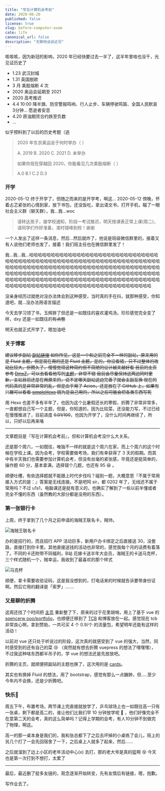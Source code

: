 ```yaml
---
title: "写在计算机会考前"
date: 2020-06-20
published: false
license: true
slug: before-computer-exam
cate: life
canonical_url: false
description: "无聊地谈谈近况"
---
```


咳咳咳，因为新冠的影响，2020 年已经快要过去一半了，这半年里啥也没干，光见证历史了

- 1.23 武汉封城
- 1.31 英国脱欧
- 3 月 美股熔断 4 次
- 2020 奥运会延期至 2021
- 2020 高考推迟
- 4.4 10:00 降半旗、防空警报鸣响、行人止步、车辆停驶鸣笛、全国人民默哀3分钟... 愿逝者安息
- 4.20 原油期货合约跌至负数
- ...

似乎预料到了以后的历史考题（逃

> 2020 年东京奥运会于何时举办（ ）  
>
> A. 2019 B. 2020 C. 2021 D. 未举办
>
> 如果你现在穿越回 2020，你能看见几次美股熔断（ ）
>
> A.0 B.1 C.2 D.3

### 开学

2020-05-12 终于开学了，但随之而来的是开学考，啊这...
2020-05-12 傍晚，怀着忐忑紧张的心情到家，放下书包，还没饭吃，拿出语文书，打开手机，瞄了一眼社会主义群（聊天群），我...我...woc

> 请转达孩子，接学校通知，阶段一考试推迟，明天按课表正常上课(周二)，请同学们作好准备，准时错峰到校！谢谢

一个人发出了这样一条消息，然后...然后就炸了，他说是班级微信群里的，接着又有人说他们老师也发了，接着！我们班主任也在微信群里发了！

我...我...我...哈哈哈哈哈哈哈哈哈哈哈哈哈哈哈哈哈哈哈哈哈哈哈哈哈哈哈哈哈哈哈哈哈哈哈哈哈哈哈哈哈哈哈哈哈哈哈哈哈哈哈哈哈哈哈哈哈哈哈哈哈哈哈哈哈哈哈哈哈哈哈哈哈哈哈哈哈哈哈哈哈哈哈哈哈哈哈哈哈哈哈哈哈哈哈哈哈哈哈哈哈哈哈哈哈哈哈哈哈哈哈哈哈哈哈哈哈哈哈哈哈哈哈哈哈哈哈哈哈哈哈哈哈哈哈哈哈哈哈哈哈哈哈哈哈哈哈哈哈哈哈哈哈哈哈哈哈哈哈哈哈哈哈哈哈哈哈哈哈哈哈哈哈哈哈哈哈哈哈哈哈哈哈哈哈哈哈哈哈哈哈哈哈哈哈哈哈哈哈哈哈哈哈哈哈哈哈哈

没亲身经历过就绝对没办法体会到这种感受，当时真的手在抖，就那种感受，你知道吧，就...没办法用语言描述

今天去学习领了书，玉辉胖了但还是一如既往的喜欢灌鸡汤，珍珍感觉完全变了样，dxy 还是一如既往的~~有点憨~~

明天也就正式开学了，嗯加油吧

### 关于博客

~~建议移步副站 [副站链接](https://blog.royce2003.top/posts/7174.html#关于博客)
如你所见，这是一个和之前完全不一样的副站，原来用的是 Fluid 主题，但是现在用的还是 Fluid 主题，是的，你没看错，只不过整体的改动比较大。折腾久了，慢慢觉得这种简约但不简陋的设计越来越好看
目前的主页参考 [DmxZ](https://dmx.pub)，可以去看看他写的[主题](https://github.com/a2396837/hexo-theme-blank)，非常不错
目前会尽量保持这两边同时更新，主站目前还是在用原来的，说不定哪天副站这边完善了就会主副互换
现在的代码真的是非常非常的乱，但是由于用了 Acion，还是放在了 GitHub 上，如果有兴趣可以看看 [simpleHexo](https://github.com/Royce003/simpleHexo)
因为是自己用的，所以之后可能会把各类东西写死~~

用 Hexo 也差不多有半年了，也因为这个比暑假还长的寒假，折腾了非常非常多，一直都想自己写一个主题，但是，你知道的，因为比较菜，还没能力写，不过已经在慢慢推进了，目前进度 ~~0.01/100~~，也因为开学了，没什么时间再继续了，所以，只好以后再来咯

---

文章题目是『写在计算机会考前』，但和计算机会考没什么大关系。

还是那个周六，一如既往，唯独不一样的就是这个周六在家，而上个周六的这个时候在学校上课。因为会考，学校需要做考场，我们有幸获得了 3 天的假期。而其中有半天我们也需要参加计算机会考，但没有丝毫的紧张感，毕竟还是挺简单的，操作题 60 分，基本拿满，选择错个几题，也还有 95 :laughing: 。

顺便吐槽，有些选择题就不能跟上时代步伐吗？碰到一题，大概意思『不属于常用接入方式的是：』答案是无线连接。不是吧阿 sir，都 0202 年了，无线还不属于常用吗？不过 u1s1，电脑课还是挺有意义的，也确实了解到了一些以前半懂或者完全不懂的东西（虽然教的大部分都是没用的东西）。

### 第一张银行卡

上周，终于拿到了几个月之前申请的海贼王联名卡，贼帅。

![海贼王联名卡](https://u.jalenz.cn/before-computer-exam/01.png)

办的是招行的，而且招行 APP 活动巨多，新用户办卡绑定之后直接送 30，没套路，直接打到你卡里。其他直接送钱的活动也非常的，感觉我每个月的话费有着落了。不同的卡还附带不同福利，B站 花嫁卡送半年大会员，海贼王的卡送马克杯，三个样式随机一个，贼幸运，我收到了最喜欢的那个样式

![马克杯](https://u.jalenz.cn/before-computer-exam/02.png?&fmt=webp)

顺便，拿卡需要收验证码，这是我没想到的，打电话来的时候就告诉要带身份证啊。然后它用的翻译是「索罗」.......

### 又是聊的折腾

这周还找了个时间把 [主页](https://www.royce2003.top) 重新整了下，原来的过于花里胡哨，用上了基于 vue 的 [spencerw ooo/portfolio](https://github.com/spencerwooo/portfolio)，也顺便迁移到了 [TCB](https://cloud.tencent.com/product/tcb) 和博客放在一起。感觉现在 tcb 非常良心啊，拿到赞助，一共可买 4 个 0.9/个 的流量包，希望明年还能有这样的活动！

以前对 vue 还只处于听说过的阶段，这次真的就感受到了 vue 的强大，当然，同时感受到的还有自己的菜 :cry:  （突然就有想去折腾 vuepress 的想法了嘿嘿嘿），不过我这种啥东西都半吊子的，学 vue 的想法还是先放放吧。

折腾的主页，就顺便把副站的主题也换了，这次用的是 [cards](https://github.com/ChrAlpha/hexo-theme-cards)。

其实也有换掉 Fluid 的想法，用了 bootstrap，感觉有那么一点臃肿，但.....至少今年内不会换，还是少折腾吧。

### 快乐🏓

周五下午，布置考场，两节课上完直接就放学了，乒乓球场上也一如既往高一只有一张桌，剩下都是高二的，谁让他们比我们早 10 分钟放学呢 :imp: ，他们好像完全不在意第二天的会考，真的这么简单吗？记得上学期的会考，有人10分钟不到做完了物理，啊这。

高一的那一桌本身是我们的，我和张总都下了之后去坏掉的小桌练了会儿，班上的另几个打了一会先回宿舍了一下，之后桌上人就多了起来，然后......

之后就溜到了边上小区的老年活动中心(x) 去打，那的老大爷是真的猛啊 :dizzy_face: 今天也是第一次打到不想打，太累了

---

最后，最近删了挺多友链的，观念逐渐开始转变，先有友情后有链接，嗯，抱歉。

写作业去了。
